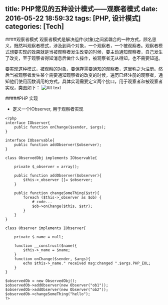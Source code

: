 title: PHP常见的五种设计模式——观察者模式
date: 2016-05-22 18:59:32
tags: [PHP, 设计模式]
categories: [Tech]
---
####观察者模式
观察者模式是解决组件(对象)之间紧耦合的一种方式，顾名思义，既然叫观察者模式，涉及到两个对象，一个观察者，一个被观察者。观察者模式想要实现的效果就是当被观察者发生改变的时候，要主动通知观察者，自己发生了改变，至于观察者得知消息后做什么操作，被观察者无从得知，也不需要知道。

要实现这种模式，被观察的对象，要保存需要通知的观察者，这里称之为注册。然后当被观察者发生某个需要通知观察者的改变的时候，遍历已经注册的观察者，通知他们使用函数调用的方式。具体实现需要定义两个接口，用于观察者和被观察者实现，类图如下：
![Alt text](http://7sbpmg.com1.z0.glb.clouddn.com/blog/image/%E8%A7%82%E5%AF%9F%E8%80%85%E6%A8%A1%E5%BC%8F.png)

<!--more-->

#####PHP 实现
* 定义一个IObserver, 用于观察者实现
```
<?php
interface IObserver{
	public function onChange($sender, $args);
}

interface IObservable{
	public function addObserver($observer);
}

class ObservedObj implements IObservable{

	private $_observer = array();

	public function addObserver($observer){
		$this->_observer []= $observer;
	}

	public function changeSomeThing($str){
		foreach ($this->_observer as $ob) {
			# code...
			$ob->onChange($this, $str);
		}
	}
}

class Observer implements IObserver{

	private $_name = null;

	function __construct($name){
		$this->_name = $name;
	}
	function onChange($sender, $args){
		echo $this->_name." received msg:changed ".$args.PHP_EOL;
	}
}

$observedOb = new ObservedObj();
$observedOb->addObserver(new Observer("ob1"));
$observedOb->addObserver(new Observer("ob2"));
$observedOb->changeSomeThing("hello");
?>
```
